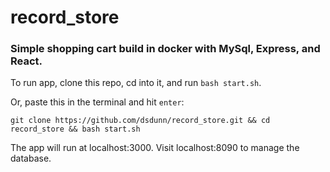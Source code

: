 # record_store

### Simple shopping cart build in docker with MySql, Express, and React.

To run app, clone this repo, cd into it, and run `bash start.sh`.

Or, paste this in the terminal and hit `enter`: 

```git clone https://github.com/dsdunn/record_store.git && cd record_store && bash start.sh```

The app will run at localhost:3000.
Visit localhost:8090 to manage the database.
